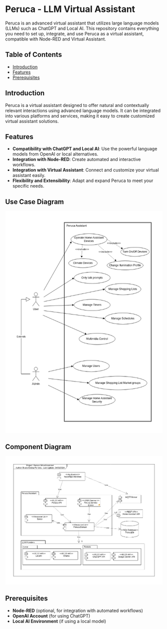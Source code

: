 # Peruca - LLM Virtual Assistant

Peruca is an advanced virtual assistant that utilizes large language models (LLMs) such as ChatGPT and Local AI. This repository contains everything you need to set up, integrate, and use Peruca as a virtual assistant, compatible with Node-RED and Virtual Assistant.

## Table of Contents

- [Introduction](#introduction)
- [Features](#features)
- [Prerequisites](#prerequisites)

## Introduction

Peruca is a virtual assistant designed to offer natural and contextually relevant interactions using advanced language models. It can be integrated into various platforms and services, making it easy to create customized virtual assistant solutions.

## Features

- **Compatibility with ChatGPT and Local AI**: Use the powerful language models from OpenAI or local alternatives.
- **Integration with Node-RED**: Create automated and interactive workflows.
- **Integration with Virtual Assistant**: Connect and customize your virtual assistant easily.
- **Flexibility and Extensibility**: Adapt and expand Peruca to meet your specific needs.

## Use Case Diagram

![Use Case Diagram](docs/diagrams/Peruca-Use%20Case.drawio.png)

## Component Diagram

![Use Case Diagram](docs/diagrams/Peruca-Component%20Diagram.drawio.png)


## Prerequisites

- **Node-RED** (optional, for integration with automated workflows)
- **OpenAI Account** (for using ChatGPT)
- **Local AI Environment** (if using a local model)
